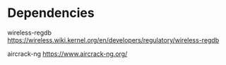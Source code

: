 # Dependencies

wireless-regdb
https://wireless.wiki.kernel.org/en/developers/regulatory/wireless-regdb

aircrack-ng
https://www.aircrack-ng.org/
